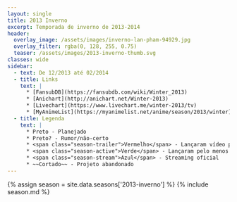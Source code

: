 ```yaml
---
layout: single
title: 2013 Inverno
excerpt: Temporada de inverno de 2013‑2014
header:
  overlay_image: /assets/images/inverno-lan-pham-94929.jpg
  overlay_filter: rgba(0, 128, 255, 0.75)
  teaser: /assets/images/2013-inverno-thumb.svg
classes: wide
sidebar:
  - text: De 12/2013 até 02/2014
  - title: Links
    text: |
      * [FansubDB](https://fansubdb.com/wiki/Winter_2013)
      * [Anichart](http://anichart.net/Winter-2013)
      * [Livechart](https://www.livechart.me/winter-2013/tv)
      * [MyAnimeList](https://myanimelist.net/anime/season/2013/winter)
  - title: Legenda
    text: |
      * Preto - Planejado
      * Preto? - Rumor/não-certo
      * <span class="season-trailer">Vermelho</span> - Lançaram vídeo promocional ou trailer
      * <span class="season-active">Verde</span> - Lançaram pelo menos um episódio
      * <span class="season-stream">Azul</span> - Streaming oficial
      * ~~Cortado~~ - Projeto abandonado
---
```


<!-- Para editar a tabela abra o arquivo /data/seasons/2013-inverno.yml -->
{% assign season = site.data.seasons['2013-inverno'] %}
{% include season.md %}
